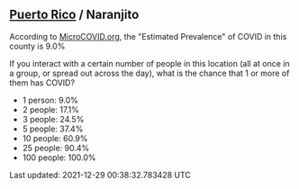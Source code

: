 
## [Puerto Rico](/united-states/puerto-rico) / Naranjito

According to [MicroCOVID.org](http://microcovid.org),
the "Estimated Prevalence" of COVID in this county is 9.0%

If you interact with a certain number of people in this location
(all at once in a group, or spread out across the day), what is the chance that
1 or more of them has COVID?

- 1 person: 9.0%
- 2 people: 17.1%
- 3 people: 24.5%
- 5 people: 37.4%
- 10 people: 60.9%
- 25 people: 90.4%
- 100 people: 100.0%

Last updated: 2021-12-29 00:38:32.783428 UTC
